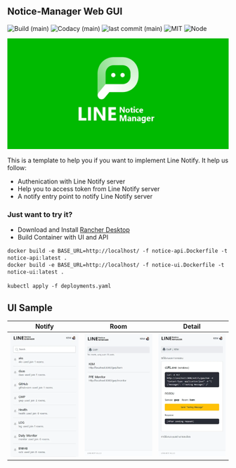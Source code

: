 ## Notice-Manager Web GUI

![Build (main)](https://img.shields.io/github/workflow/status/touno-io/line-notice/Deploy%20Docker%20Hub/main?style=flat-square)
![Codacy (main)](https://img.shields.io/codacy/grade/3ec9018fd0994796b64484495342a131/main?style=flat-square)
![last commit (main)](https://img.shields.io/github/last-commit/touno-io/line-notice/main.svg?style=flat-square)
![MIT](https://img.shields.io/dub/l/vibe-d.svg?style=flat-square)
![Node](https://img.shields.io/badge/node-apline-green?style=flat-square)

![notify](./docs/cover.jpg)

This is a template to help you if you want to implement Line Notify. It help us follow:

- Authenication with Line Notify server
- Help you to access token from Line Notify server
- A notify entry point to notify Line Notify server

### Just want to try it?
- Download and Install [Rancher Desktop](https://rancherdesktop.io/)
- Build Container with UI and API
```
docker build -e BASE_URL=http://localhost/ -f notice-api.Dockerfile -t notice-api:latest .
docker build -e BASE_URL=http://localhost/ -f notice-ui.Dockerfile -t notice-ui:latest .

kubectl apply -f deployments.yaml
```

## UI Sample

| Notify                                   | Room                                 | Detail                                   |
| ---------------------------------------- | ------------------------------------ | ---------------------------------------- |
| ![notify](./src/assets/liff-notify.webp) | ![room](./src/assets/liff-room.webp) | ![detail](./src/assets/liff-detail.webp) |
